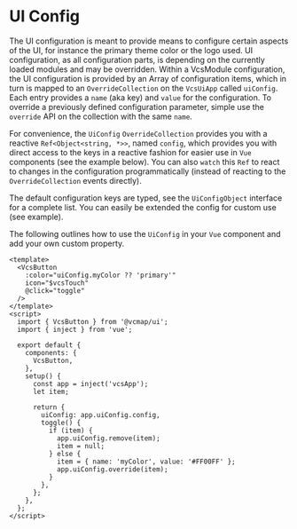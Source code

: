 # UI Config

The UI configuration is meant to provide means to configure certain aspects of
the UI, for instance the primary theme color or the logo used. UI configuration, as all configuration parts,
is depending on the currently loaded modules and may be overridden. Within a VcsModule
configuration, the UI configuration is provided by an Array of configuration items,
which in turn is mapped to an `OverrideCollection` on the `VcsUiApp` called `uiConfig`.
Each entry provides a `name` (aka key) and `value` for the configuration. To override a
previously defined configuration parameter, simple use the `override` API on the collection
with the same `name`.

For convenience, the `UiConfig` `OverrideCollection` provides you with a reactive
`Ref<Object<string, *>>`, named `config`, which provides you with direct access to the keys
in a reactive fashion for easier use in `Vue` components (see the example below).
You can also `watch` this `Ref` to react to changes in the configuration programmatically
(instead of reacting to the `OverrideCollection` events directly).

The default configuration keys are typed, see the `UiConfigObject` interface for a complete list.
You can easily be extended the config for custom use (see example).

The following outlines how to use the `UiConfig` in your `Vue` component and add
your own custom property.

```vue
<template>
  <VcsButton
    :color="uiConfig.myColor ?? 'primary'"
    icon="$vcsTouch"
    @click="toggle"
  />
</template>
<script>
  import { VcsButton } from '@vcmap/ui';
  import { inject } from 'vue';

  export default {
    components: {
      VcsButton,
    },
    setup() {
      const app = inject('vcsApp');
      let item;

      return {
        uiConfig: app.uiConfig.config,
        toggle() {
          if (item) {
            app.uiConfig.remove(item);
            item = null;
          } else {
            item = { name: 'myColor', value: '#FF00FF' };
            app.uiConfig.override(item);
          }
        },
      };
    },
  };
</script>
```
